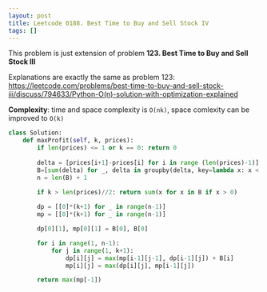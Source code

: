 ```yaml
---
layout: post
title: Leetcode 0188. Best Time to Buy and Sell Stock IV
tags: []
---
```


This problem is just extension of problem **123. Best Time to Buy and Sell Stock III**

Explanations are exactly the same as problem 123: https://leetcode.com/problems/best-time-to-buy-and-sell-stock-iii/discuss/794633/Python-O(n)-solution-with-optimization-explained

**Complexity**: time and space complexity is `O(nk)`, space comlexity can be improved to `O(k)`

```python
class Solution:
    def maxProfit(self, k, prices):
        if len(prices) <= 1 or k == 0: return 0
        
        delta = [prices[i+1]-prices[i] for i in range (len(prices)-1)]
        B=[sum(delta) for _, delta in groupby(delta, key=lambda x: x < 0)]
        n = len(B) + 1

        if k > len(prices)//2: return sum(x for x in B if x > 0)
        
        dp = [[0]*(k+1) for _ in range(n-1)] 
        mp = [[0]*(k+1) for _ in range(n-1)] 

        dp[0][1], mp[0][1] = B[0], B[0]

        for i in range(1, n-1):
            for j in range(1, k+1):
                dp[i][j] = max(mp[i-1][j-1], dp[i-1][j]) + B[i]
                mp[i][j] = max(dp[i][j], mp[i-1][j])

        return max(mp[-1])
```
